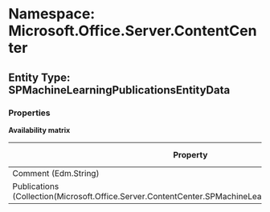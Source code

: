 # Namespace: Microsoft.Office.Server.ContentCenter

## Entity Type: SPMachineLearningPublicationsEntityData

### Properties

**Availability matrix**

Property | SPO | SP 2019 | SP 2016 | SP 2013
----------|:---:|:-------:|:-------:|:-------:
Comment (Edm.String) | ✅ | ❌ | ❌ | ❌
Publications (Collection(Microsoft.Office.Server.ContentCenter.SPMachineLearningPublicationEntityData)) | ✅ | ❌ | ❌ | ❌